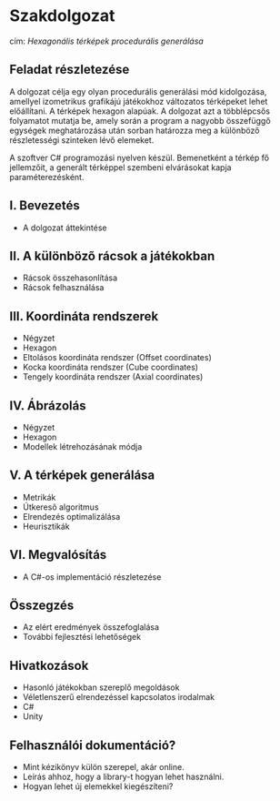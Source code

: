 # Szakdolgozat

cím: _Hexagonális térképek procedurális generálása_

## Feladat részletezése

A dolgozat célja egy olyan procedurális generálási mód kidolgozása, amellyel izometrikus grafikájú játékokhoz változatos térképeket lehet előállítani. A térképek hexagon alapúak. A dolgozat azt a többlépcsős folyamatot mutatja be, amely során a program a nagyobb összefüggő egységek meghatározása után sorban határozza meg a különböző részletességi szinteken lévő elemeket.

A szoftver C# programozási nyelven készül. Bemenetként a térkép fő jellemzőit, a generált térképpel szembeni elvárásokat kapja paraméterezésként.

## I. Bevezetés

* A dolgozat áttekintése

## II. A különbözõ rácsok a játékokban

* Rácsok összehasonlítása
* Rácsok felhasználása

## III. Koordináta rendszerek

* Négyzet
* Hexagon
* Eltolásos koordináta rendszer (Offset coordinates)
* Kocka koordináta rendszer (Cube coordinates)
* Tengely koordináta rendszer (Axial coordinates)

## IV. Ábrázolás

* Négyzet
* Hexagon
* Modellek létrehozásának módja

## V. A térképek generálása

* Metrikák
* Útkeresõ algoritmus
* Elrendezés optimalizálása
* Heurisztikák

## VI. Megvalósítás

* A C#-os implementáció részletezése

## Összegzés

* Az elért eredmények összefoglalása
* További fejlesztési lehetőségek

## Hivatkozások

* Hasonló játékokban szereplő megoldások
* Véletlenszerű elrendezéssel kapcsolatos irodalmak
* C#
* Unity

## Felhasználói dokumentáció?

* Mint kézikönyv külön szerepel, akár online.
* Leírás ahhoz, hogy a library-t hogyan lehet használni.
* Hogyan lehet új elemekkel kiegészíteni?

